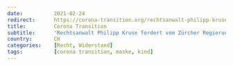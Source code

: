 ```yaml
---
date:          2021-02-24
redirect:      https://corona-transition.org/rechtsanwalt-philipp-kruse-fordert-vom-zurcher-regierungsrat-die-sofortige
title:         Corona Transition
subtitle:      'Rechtsanwalt Philipp Kruse fordert vom Zürcher Regierungsrat die sofortige Aufhebung der Maskenpflicht an Schulen'
country:       CH
categories:    [Recht, Widerstand]
tags:          [corona transition, maske, kind]
---
```

